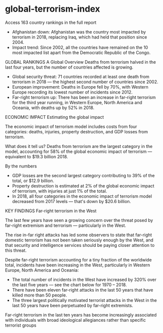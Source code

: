 # global-terrorism-index 

Access 163 country rankings in the full report
* Afghanistan down: Afghanistan was the country most impacted by terrorism in 2018, replacing Iraq, which had held that position since 2004.
* Impact trend: Since 2002, all the countries have remained on the 10 most impacted list apart from the Democratic Republic of the Congo.

GLOBAL RANKINGS
A Global Overview
Deaths from terrorism halved in the last four years, but the number of countries affected is growing.
* Global security threat: 71 countries recorded at least one death from terrorism in 2018 — the highest second number of countries since 2002.
* European improvement: Deaths in Europe fell by 70%, with Western Europe recording its lowest number of incidents since 2012.
* Far-right terrorism up: There has been an increase in far-right terrorism for the third year running, in Western Europe, North America and Oceania, with deaths up by 52% in 2018.

ECONOMIC IMPACT Estimating the global impact

The economic impact of terrorism model includes costs from four categories: deaths, injuries, property destruction, and GDP losses from terrorism.

What does it tell us? Deaths from terrorism are the largest category in the model, accounting for 58% of the global economic impact of terrorism — equivalent to $19.3 billion 2018.

By the numbers
* GDP losses are the second largest category contributing to 39% of the total, or $12.9 billion.
* Property destruction is estimated at 2% of the global economic impact of terrorism, with injuries at just 1% of the total.
* In 2018, all four categories in the economic impact of terrorism model decreased from 2017 levels — that's down by $20.6 billion.

KEY FINDINGS Far-right terrorism in the West

The last few years have seen a growing concern over the threat posed by far-right extremism and terrorism — particularly in the West.

The rise in-far right attacks has led some observers to state that far-right domestic terrorism has not been taken seriously enough by the West, and that security and intelligence services should be paying closer attention to this threat.

Despite far-right terrorism accounting for a tiny fraction of the worldwide total, incidents have been increasing in the West, particularly in Western Europe, North America and Oceania:
* The total number of incidents in the West have increased by 320% over the last five years — see the chart below for 1970 – 2018.
* There have been eleven far-right attacks in the last 50 years that have killed more than 50 people.
* The three largest politically motivated terrorist attacks in the West in the last 50 years have been perpetuated by far-right extremists.

Far-right terrorism in the last ten years has become increasingly associated with individuals with broad ideological allegiances rather than specific terrorist groups
